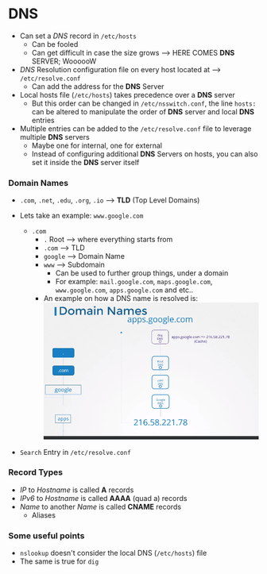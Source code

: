 DNS
===

- Can set a *DNS* record in `/etc/hosts`
   - Can be fooled
   - Can get difficult in case the size grows --> HERE COMES **DNS** SERVER; WoooooW
- *DNS* Resolution configuration file on every host located at --> `/etc/resolve.conf`
   - Can add the address for the **DNS** Server
- Local hosts file (`/etc/hosts`) takes precedence over a **DNS** server
   - But this order can be changed in `/etc/nsswitch.conf`, the line `hosts:` can be altered to manipulate the order of **DNS** server and local **DNS** entries
- Multiple entries can be added to the `/etc/resolve.conf` file to leverage multiple **DNS** servers
   - Maybe one for internal, one for external
   - Instead of configuring additional **DNS** Servers on hosts, you can also set it inside the **DNS** server itself

### Domain Names
- `.com`, `.net`, `.edu`, `.org`, `.io` --> **TLD** (Top Level Domains)
- Lets take an example: `www.google.com`
   - `.com`
      - `.` Root --> where everything starts from
      - `.com` --> TLD
      - `google` --> Domain Name
      - `www` --> Subdomain
         - Can be used to further group things, under a domain
         - For example: `mail.google.com`, `maps.google.com`, `www.google.com`, `apps.google.com` and etc..
      - An example on how a DNS name is resolved is:
      ![Domain Names](./images/dns.png)

- `Search` Entry in `/etc/resolve.conf`

### Record Types
- *IP* to *Hostname* is called **A** records
- *IPv6* to *Hostname* is called **AAAA** (quad a) records
- *Name* to another *Name* is called **CNAME** records
   - Aliases

### Some useful points
- `nslookup` doesn't consider the local DNS (`/etc/hosts`) file
- The same is true for `dig`
